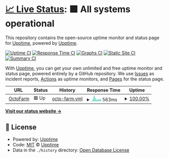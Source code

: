 # [📈 Live Status](https://https://notexpectedyet.github.io): <!--live status--> **🟩 All systems operational**

This repository contains the open-source uptime monitor and status page for [Upptime](https://upptime.js.org), powered by [Upptime](https://github.com/upptime/upptime).

[![Uptime CI](https://github.com/NotExpectedYet/service-monitoring/workflows/Uptime%20CI/badge.svg)](https://github.com/upptime/upptime/actions?query=workflow%3A%22Uptime+CI%22)
[![Response Time CI](https://github.com/NotExpectedYet/service-monitoring/workflows/Response%20Time%20CI/badge.svg)](https://github.com/upptime/upptime/actions?query=workflow%3A%22Response+Time+CI%22)
[![Graphs CI](https://github.com/NotExpectedYet/service-monitoring/workflows/Graphs%20CI/badge.svg)](https://github.com/upptime/upptime/actions?query=workflow%3A%22Graphs+CI%22)
[![Static Site CI](https://github.com/NotExpectedYet/service-monitoring/workflows/Static%20Site%20CI/badge.svg)](https://github.com/upptime/upptime/actions?query=workflow%3A%22Static+Site+CI%22)
[![Summary CI](https://github.com/NotExpectedYet/service-monitoring/workflows/Summary%20CI/badge.svg)](https://github.com/upptime/upptime/actions?query=workflow%3A%22Summary+CI%22)

With [Upptime](https://upptime.js.org), you can get your own unlimited and free uptime monitor and status page, powered entirely by a GitHub repository. We use [Issues](https://github.com/upptime/upptime/issues) as incident reports, [Actions](https://github.com/upptime/upptime/actions) as uptime monitors, and [Pages](https://https://notexpectedyet.github.io) for the status page.

<!--start: status pages-->
<!-- This summary is generated by Upptime (https://github.com/upptime/upptime) -->
<!-- Do not edit this manually, your changes will be overwritten -->
<!-- prettier-ignore -->
| URL | Status | History | Response Time | Uptime |
| --- | ------ | ------- | ------------- | ------ |
| <img alt="" src="https://favicons.githubusercontent.com/octofarm.net" height="13"> [OctoFarm](https://octofarm.net) | 🟩 Up | [octo-farm.yml](https://github.com/NotExpectedYet/service-monitoring/commits/master/history/octo-farm.yml) | <details><summary><img alt="Response time graph" src="./graphs/octo-farm/response-time-week.png" height="20"> 563ms</summary><br><a href="https://NotExpectedYet.github.io/service-monitoring/history/octo-farm"><img alt="Response time 538" src="https://img.shields.io/endpoint?url=https%3A%2F%2Fraw.githubusercontent.com%2FNotExpectedYet%2Fservice-monitoring%2Fmaster%2Fapi%2Focto-farm%2Fresponse-time.json"></a><br><a href="https://NotExpectedYet.github.io/service-monitoring/history/octo-farm"><img alt="24-hour response time 617" src="https://img.shields.io/endpoint?url=https%3A%2F%2Fraw.githubusercontent.com%2FNotExpectedYet%2Fservice-monitoring%2Fmaster%2Fapi%2Focto-farm%2Fresponse-time-day.json"></a><br><a href="https://NotExpectedYet.github.io/service-monitoring/history/octo-farm"><img alt="7-day response time 563" src="https://img.shields.io/endpoint?url=https%3A%2F%2Fraw.githubusercontent.com%2FNotExpectedYet%2Fservice-monitoring%2Fmaster%2Fapi%2Focto-farm%2Fresponse-time-week.json"></a><br><a href="https://NotExpectedYet.github.io/service-monitoring/history/octo-farm"><img alt="30-day response time 538" src="https://img.shields.io/endpoint?url=https%3A%2F%2Fraw.githubusercontent.com%2FNotExpectedYet%2Fservice-monitoring%2Fmaster%2Fapi%2Focto-farm%2Fresponse-time-month.json"></a><br><a href="https://NotExpectedYet.github.io/service-monitoring/history/octo-farm"><img alt="1-year response time 538" src="https://img.shields.io/endpoint?url=https%3A%2F%2Fraw.githubusercontent.com%2FNotExpectedYet%2Fservice-monitoring%2Fmaster%2Fapi%2Focto-farm%2Fresponse-time-year.json"></a></details> | <details><summary><a href="https://NotExpectedYet.github.io/service-monitoring/history/octo-farm">100.00%</a></summary><a href="https://NotExpectedYet.github.io/service-monitoring/history/octo-farm"><img alt="All-time uptime 100.00%" src="https://img.shields.io/endpoint?url=https%3A%2F%2Fraw.githubusercontent.com%2FNotExpectedYet%2Fservice-monitoring%2Fmaster%2Fapi%2Focto-farm%2Fuptime.json"></a><br><a href="https://NotExpectedYet.github.io/service-monitoring/history/octo-farm"><img alt="24-hour uptime 100.00%" src="https://img.shields.io/endpoint?url=https%3A%2F%2Fraw.githubusercontent.com%2FNotExpectedYet%2Fservice-monitoring%2Fmaster%2Fapi%2Focto-farm%2Fuptime-day.json"></a><br><a href="https://NotExpectedYet.github.io/service-monitoring/history/octo-farm"><img alt="7-day uptime 100.00%" src="https://img.shields.io/endpoint?url=https%3A%2F%2Fraw.githubusercontent.com%2FNotExpectedYet%2Fservice-monitoring%2Fmaster%2Fapi%2Focto-farm%2Fuptime-week.json"></a><br><a href="https://NotExpectedYet.github.io/service-monitoring/history/octo-farm"><img alt="30-day uptime 100.00%" src="https://img.shields.io/endpoint?url=https%3A%2F%2Fraw.githubusercontent.com%2FNotExpectedYet%2Fservice-monitoring%2Fmaster%2Fapi%2Focto-farm%2Fuptime-month.json"></a><br><a href="https://NotExpectedYet.github.io/service-monitoring/history/octo-farm"><img alt="1-year uptime 100.00%" src="https://img.shields.io/endpoint?url=https%3A%2F%2Fraw.githubusercontent.com%2FNotExpectedYet%2Fservice-monitoring%2Fmaster%2Fapi%2Focto-farm%2Fuptime-year.json"></a></details>

<!--end: status pages-->

[**Visit our status website →**](https://https://notexpectedyet.github.io)

## 📄 License

- Powered by: [Upptime](https://github.com/upptime/upptime)
- Code: [MIT](./LICENSE) © [Upptime](https://upptime.js.org)
- Data in the `./history` directory: [Open Database License](https://opendatacommons.org/licenses/odbl/1-0/)
